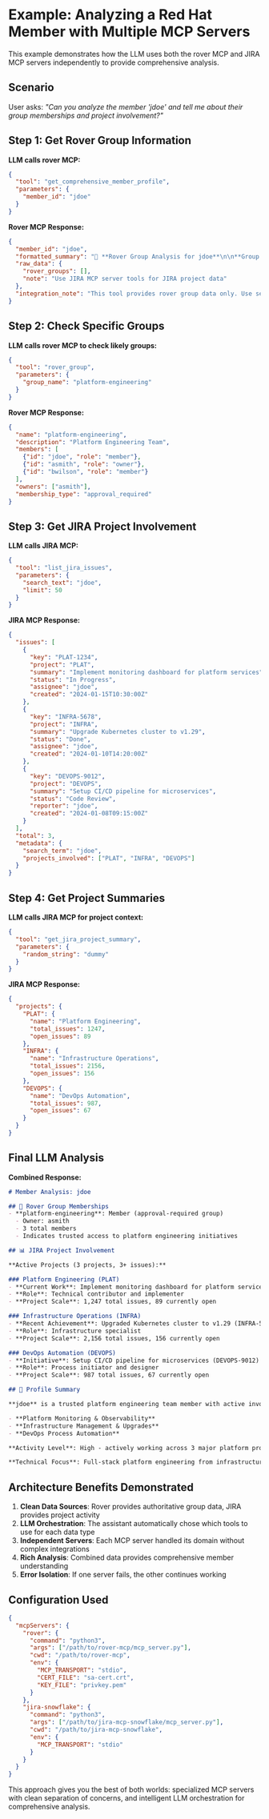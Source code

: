 # Example: Analyzing a Red Hat Member with Multiple MCP Servers

This example demonstrates how the LLM uses both the rover MCP and JIRA MCP servers independently to provide comprehensive analysis.

## Scenario
User asks: *"Can you analyze the member 'jdoe' and tell me about their group memberships and project involvement?"*

## Step 1: Get Rover Group Information

**LLM calls rover MCP:**
```json
{
  "tool": "get_comprehensive_member_profile",
  "parameters": {
    "member_id": "jdoe"
  }
}
```

**Rover MCP Response:**
```json
{
  "member_id": "jdoe",
  "formatted_summary": "🏢 **Rover Group Analysis for jdoe**\n\n**Group Memberships:**\nTo get complete group membership information, you can:\n1. Use the rover_group tool if you know specific group names\n2. Use the separate JIRA MCP server tools for JIRA project involvement\n\n**Next Steps:**\n- Use rover_group('group-name') to check specific groups\n- Use JIRA MCP tools (list_jira_issues, get_jira_project_summary) for project analysis\n- Combine results from both MCP servers for comprehensive analysis",
  "raw_data": {
    "rover_groups": [],
    "note": "Use JIRA MCP server tools for JIRA project data"
  },
  "integration_note": "This tool provides rover group data only. Use separate JIRA MCP server for JIRA analysis."
}
```

## Step 2: Check Specific Groups

**LLM calls rover MCP to check likely groups:**
```json
{
  "tool": "rover_group",
  "parameters": {
    "group_name": "platform-engineering"
  }
}
```

**Rover MCP Response:**
```json
{
  "name": "platform-engineering",
  "description": "Platform Engineering Team",
  "members": [
    {"id": "jdoe", "role": "member"},
    {"id": "asmith", "role": "owner"},
    {"id": "bwilson", "role": "member"}
  ],
  "owners": ["asmith"],
  "membership_type": "approval_required"
}
```

## Step 3: Get JIRA Project Involvement

**LLM calls JIRA MCP:**
```json
{
  "tool": "list_jira_issues",
  "parameters": {
    "search_text": "jdoe",
    "limit": 50
  }
}
```

**JIRA MCP Response:**
```json
{
  "issues": [
    {
      "key": "PLAT-1234",
      "project": "PLAT",
      "summary": "Implement monitoring dashboard for platform services",
      "status": "In Progress",
      "assignee": "jdoe",
      "created": "2024-01-15T10:30:00Z"
    },
    {
      "key": "INFRA-5678", 
      "project": "INFRA",
      "summary": "Upgrade Kubernetes cluster to v1.29",
      "status": "Done",
      "assignee": "jdoe",
      "created": "2024-01-10T14:20:00Z"
    },
    {
      "key": "DEVOPS-9012",
      "project": "DEVOPS", 
      "summary": "Setup CI/CD pipeline for microservices",
      "status": "Code Review",
      "reporter": "jdoe",
      "created": "2024-01-08T09:15:00Z"
    }
  ],
  "total": 3,
  "metadata": {
    "search_term": "jdoe",
    "projects_involved": ["PLAT", "INFRA", "DEVOPS"]
  }
}
```

## Step 4: Get Project Summaries

**LLM calls JIRA MCP for project context:**
```json
{
  "tool": "get_jira_project_summary",
  "parameters": {
    "random_string": "dummy"
  }
}
```

**JIRA MCP Response:**
```json
{
  "projects": {
    "PLAT": {
      "name": "Platform Engineering",
      "total_issues": 1247,
      "open_issues": 89
    },
    "INFRA": {
      "name": "Infrastructure Operations", 
      "total_issues": 2156,
      "open_issues": 156
    },
    "DEVOPS": {
      "name": "DevOps Automation",
      "total_issues": 987,
      "open_issues": 67
    }
  }
}
```

## Final LLM Analysis

**Combined Response:**
```markdown
# Member Analysis: jdoe

## 🏢 Rover Group Memberships
- **platform-engineering**: Member (approval-required group)
  - Owner: asmith
  - 3 total members
  - Indicates trusted access to platform engineering initiatives

## 📊 JIRA Project Involvement

**Active Projects (3 projects, 3+ issues):**

### Platform Engineering (PLAT)
- **Current Work**: Implement monitoring dashboard for platform services (PLAT-1234) - In Progress
- **Role**: Technical contributor and implementer
- **Project Scale**: 1,247 total issues, 89 currently open

### Infrastructure Operations (INFRA)  
- **Recent Achievement**: Upgraded Kubernetes cluster to v1.29 (INFRA-5678) - Completed
- **Role**: Infrastructure specialist
- **Project Scale**: 2,156 total issues, 156 currently open

### DevOps Automation (DEVOPS)
- **Initiative**: Setup CI/CD pipeline for microservices (DEVOPS-9012) - Code Review
- **Role**: Process initiator and designer
- **Project Scale**: 987 total issues, 67 currently open

## 🎯 Profile Summary

**jdoe** is a trusted platform engineering team member with active involvement across critical infrastructure projects. His rover group membership aligns perfectly with his JIRA activity, showing consistent focus on:

- **Platform Monitoring & Observability**
- **Infrastructure Management & Upgrades** 
- **DevOps Process Automation**

**Activity Level**: High - actively working across 3 major platform projects with both implementation and leadership responsibilities.

**Technical Focus**: Full-stack platform engineering from infrastructure to monitoring to automation pipelines.
```

## Architecture Benefits Demonstrated

1. **Clean Data Sources**: Rover provides authoritative group data, JIRA provides project activity
2. **LLM Orchestration**: The assistant automatically chose which tools to use for each data type
3. **Independent Servers**: Each MCP server handled its domain without complex integrations
4. **Rich Analysis**: Combined data provides comprehensive member understanding
5. **Error Isolation**: If one server fails, the other continues working

## Configuration Used

```json
{
  "mcpServers": {
    "rover": {
      "command": "python3",
      "args": ["/path/to/rover-mcp/mcp_server.py"],
      "cwd": "/path/to/rover-mcp",
      "env": {
        "MCP_TRANSPORT": "stdio",
        "CERT_FILE": "sa-cert.crt", 
        "KEY_FILE": "privkey.pem"
      }
    },
    "jira-snowflake": {
      "command": "python3",
      "args": ["/path/to/jira-mcp-snowflake/mcp_server.py"], 
      "cwd": "/path/to/jira-mcp-snowflake",
      "env": {
        "MCP_TRANSPORT": "stdio"
      }
    }
  }
}
```

This approach gives you the best of both worlds: specialized MCP servers with clean separation of concerns, and intelligent LLM orchestration for comprehensive analysis. 